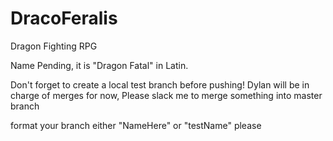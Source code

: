 # DracoFeralis
Dragon Fighting RPG

Name Pending, it is "Dragon Fatal" in Latin.

Don't forget to create a local test branch before pushing! Dylan will be in charge of merges for now, Please slack me to merge something into master branch

format your branch either "NameHere" or "testName" please